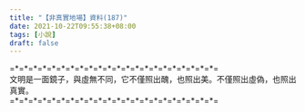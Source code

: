 ```yaml
---
title: "【非真實地場】資料(187)"
date: 2021-10-22T09:55:38+08:00
tags: [小說]
draft: false
---
```


=\*=\*=\*=\*=\*=\*=\*=\*=\*=\*=\*=\*=\*=\*=\*=\*=\*=\*=\*=\*=\*=\*=  
文明是一面鏡子，與虛無不同，它不僅照出醜，也照出美。不僅照出虛偽，也照出真實。  
=\*=\*=\*=\*=\*=\*=\*=\*=\*=\*=\*=\*=\*=\*=\*=\*=\*=\*=\*=\*=\*=\*=  